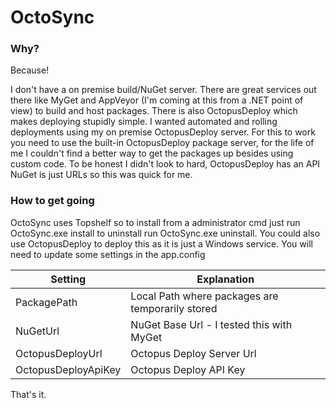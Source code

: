# OctoSync

### Why?
Because!

I don't have a on premise build/NuGet server. There are great services out there like MyGet and AppVeyor (I'm coming at this from a .NET point of view) to build and host packages. There is also OctopusDeploy which makes deploying stupidly simple. I wanted automated and rolling deployments using my on premise OctopusDeploy server. For this to work you need to use the built-in OctopusDeploy package server, for the life of me I couldn't find a better way to get the packages up besides using custom code. To be honest I didn't look to hard, OctopusDeploy has an API NuGet is just URLs so this was quick for me.

### How to get going
OctoSync uses Topshelf so to install from a administrator cmd just run OctoSync.exe install to uninstall run OctoSync.exe uninstall. You could also use OctopusDeploy to deploy this as it is just a Windows service. You will need to update some settings in the app.config

| Setting | Explanation |
|---------|-------------|
|PackagePath | Local Path where packages are temporarily stored |
|NuGetUrl | NuGet Base Url - I tested this with MyGet |
| OctopusDeployUrl| Octopus Deploy Server Url |
| OctopusDeployApiKey | Octopus Deploy API Key |

That's it.